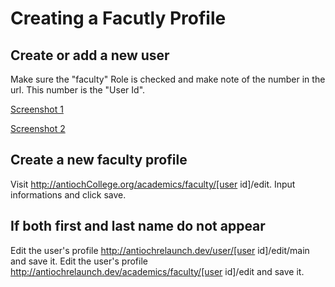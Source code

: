 # Creating a Facutly Profile

## Create or add a new user
Make sure the "faculty" Role is checked and make note of the number in the url. This number is the "User Id".

[Screenshot 1](https://www.evernote.com/shard/s1/sh/f0aabf53-8071-4630-b278-778a12c5ca19/3304737456f5b94680d0c2487d861ab9)

[Screenshot 2](https://www.evernote.com/shard/s1/sh/f0aabf53-8071-4630-b278-778a12c5ca19/3304737456f5b94680d0c2487d861ab9)

## Create a new faculty profile
Visit http://antiochCollege.org/academics/faculty/[user id]/edit. Input informations and click save.

## If both first and last name do not appear
Edit the user's profile http://antiochrelaunch.dev/user/[user id]/edit/main and save it.
Edit the user's profile http://antiochrelaunch.dev/academics/faculty/[user id]/edit and save it.